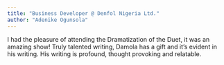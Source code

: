 ```yaml
---
title: "Business Developer @ Denfol Nigeria Ltd."
author: "Adenike Ogunsola" 
---
```

I had the pleasure of attending the Dramatization of the Duet, it was an amazing show!
Truly talented writing, Damola has a gift and it’s evident in his writing.
His writing is profound, thought provoking and relatable.
